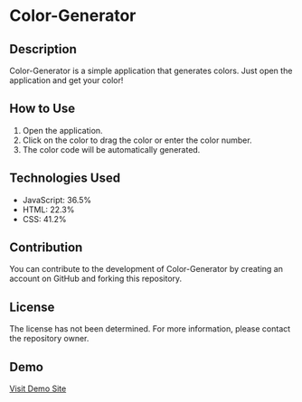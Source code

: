 # Color-Generator

## Description
Color-Generator is a simple application that generates colors. Just open the application and get your color!

## How to Use
1. Open the application.
2. Click on the color to drag the color or enter the color number.
3. The color code will be automatically generated.

## Technologies Used
- JavaScript: 36.5%
- HTML: 22.3%
- CSS: 41.2%

## Contribution
You can contribute to the development of Color-Generator by creating an account on GitHub and forking this repository.

## License
The license has not been determined. For more information, please contact the repository owner.

## Demo
<a href="https://zufarrizal.github.io/Color-Generator/"> Visit Demo Site</a>
